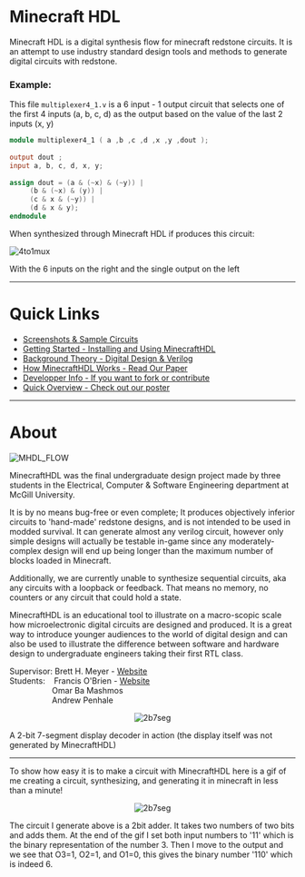 [comment]: Images 
[mux4_short]: https://github.com/itsFrank/MinecraftHDL/blob/master/screenshots/mux4_short.png?raw=true 
[7seg_gif]: https://github.com/itsFrank/MinecraftHDL/blob/master/screenshots/7seg.gif?raw=true 
[flow]: https://github.com/itsFrank/MinecraftHDL/blob/master/screenshots/flow.png?raw=true 
 
 
# Minecraft HDL 
 
Minecraft HDL is a digital synthesis flow for minecraft redstone circuits. It is an attempt to use industry standard design tools and methods to generate digital circuits with redstone. 
 
### Example: 
 
 
This file `multiplexer4_1.v` is a 6 input - 1 output circuit that selects one of the first 4 inputs (a, b, c, d) as the output based on the value of the last 2 inputs (x, y) 
 
```verilog 
module multiplexer4_1 ( a ,b ,c ,d ,x ,y ,dout ); 
 
output dout ; 
input a, b, c, d, x, y; 
 
assign dout = (a & (~x) & (~y)) | 
     (b & (~x) & (y)) |  
     (c & x & (~y)) | 
     (d & x & y); 
endmodule 
``` 
 
When synthesized through Minecraft HDL if produces this circuit: 
 
 
![4to1mux][mux4_short] 
 
 
With the 6 inputs on the right and the single output on the left 
 
 
--- 
# Quick Links 
- [Screenshots & Sample Circuits](markdown/SAMPLES.md) 
- [Getting Started - Installing and Using MinecraftHDL](markdown/GETTING_STARTED.md) 
- [Background Theory - Digital Design & Verilog](markdown/BACKGROUND.md)
- [How MinecraftHDL Works - Read Our Paper](markdown/minecrafthdl-digital-synthesis.pdf)
- [Developper Info - If you want to fork or contribute](markdown/DEV_SETUP.md)
- [Quick Overview - Check out our poster](https://github.com/itsFrank/MinecraftHDL/blob/master/markdown/poster_pdf.pdf)
--- 
# About 

![MHDL_FLOW][flow]

MinecraftHDL was the final undergraduate design project made by three students in the Electrical, Computer & Software Engineering department at McGill University.  
 
It is by no means bug-free or even complete; It produces objectively inferior circuits to 'hand-made' redstone designs, and is not intended to be used in modded survival. It can generate almost any verilog circuit, however only simple designs will actually be testable in-game since any moderately-complex design will end up being longer than the maximum number of blocks loaded in Minecraft. 

Additionally, we are currently unable to synthesize sequential circuits, aka any circuits with a loopback or feedback. That means no memory, no counters or any circuit that could hold a state.
 
MinecraftHDL is an educational tool to illustrate on a macro-scopic scale how microelectronic digital circuits are designed and produced. It is a great way to introduce younger audiences to the world of digital design and can also be used to illustrate the difference between software and hardware design to undergraduate engineers taking their first RTL class.

Supervisor: Brett H. Meyer - [Website](http://rssl.ece.mcgill.ca/~bhm/)  
Students:&nbsp;&nbsp;&nbsp;&nbsp;Francis O'Brien - [Website](http://francisobrien.com)  
&nbsp;&nbsp;&nbsp;&nbsp;&nbsp;&nbsp;&nbsp;&nbsp;&nbsp;&nbsp;&nbsp;&nbsp;&nbsp;&nbsp;&nbsp;&nbsp;&nbsp;&nbsp;&nbsp;Omar Ba Mashmos  
&nbsp;&nbsp;&nbsp;&nbsp;&nbsp;&nbsp;&nbsp;&nbsp;&nbsp;&nbsp;&nbsp;&nbsp;&nbsp;&nbsp;&nbsp;&nbsp;&nbsp;&nbsp;&nbsp;Andrew Penhale  



<p align="center">
  <img src="https://github.com/itsFrank/MinecraftHDL/blob/master/screenshots/7seg.gif?raw=true" alt="2b7seg"/>
</p>  
 A 2-bit 7-segment display decoder in action (the display itself was not generated by MinecraftHDL)
 
 ---
 
 To show how easy it is to make a circuit with MinecraftHDL here is a gif of me creating a circuit, synthesizing, and generating it in minecraft in less than a minute!

 <p align="center">
  <img src="https://i.imgur.com/IXk9Ubh.gifv" alt="2b7seg"/>
</p>  

The circuit I generate above is a 2bit adder. It takes two numbers of two bits and adds them. At the end of the gif I set both input numbers to '11' which is the binary representation of the number 3. Then I move to the output and we see that O3=1, O2=1, and O1=0, this gives the binary number '110' which is indeed 6.
 

